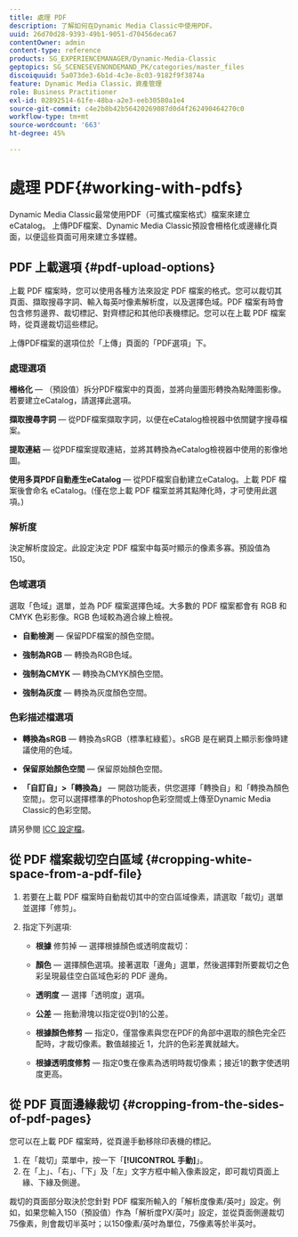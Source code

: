 ```yaml
---
title: 處理 PDF
description: 了解如何在Dynamic Media Classic中使用PDF。
uuid: 26d70d28-9393-49b1-9051-d70456deca67
contentOwner: admin
content-type: reference
products: SG_EXPERIENCEMANAGER/Dynamic-Media-Classic
geptopics: SG_SCENESEVENONDEMAND_PK/categories/master_files
discoiquuid: 5a073de3-6b1d-4c3e-8c03-9182f9f3874a
feature: Dynamic Media Classic，資產管理
role: Business Practitioner
exl-id: 02892514-61fe-48ba-a2e3-eeb30580a1e4
source-git-commit: c4e2b8b42b56420269087d0d4f262490464270c0
workflow-type: tm+mt
source-wordcount: '663'
ht-degree: 45%

---
```


# 處理 PDF{#working-with-pdfs}

Dynamic Media Classic最常使用PDF（可攜式檔案格式）檔案來建立eCatalog。 上傳PDF檔案、Dynamic Media Classic預設會柵格化或邊緣化頁面，以便這些頁面可用來建立多媒體。

## PDF 上載選項 {#pdf-upload-options}

上載 PDF 檔案時，您可以使用各種方法來設定 PDF 檔案的格式。您可以裁切其頁面、擷取搜尋字詞、輸入每英吋像素解析度，以及選擇色域。PDF 檔案有時會包含修剪邊界、裁切標記、對齊標記和其他印表機標記。您可以在上載 PDF 檔案時，從頁邊裁切這些標記。

上傳PDF檔案的選項位於「上傳」頁面的「PDF選項」下。

### 處理選項

**柵格化**  — （預設值）拆分PDF檔案中的頁面，並將向量圖形轉換為點陣圖影像。若要建立eCatalog，請選擇此選項。

**擷取搜尋字詞**  — 從PDF檔案擷取字詞，以便在eCatalog檢視器中依關鍵字搜尋檔案。

**提取連結**  — 從PDF檔案提取連結，並將其轉換為eCatalog檢視器中使用的影像地圖。

**使用多頁PDF自動產生eCatalog**  — 從PDF檔案自動建立eCatalog。上載 PDF 檔案後會命名 eCatalog。(僅在您上載 PDF 檔案並將其點陣化時，才可使用此選項。)

### 解析度

決定解析度設定。此設定決定 PDF 檔案中每英吋顯示的像素多寡。預設值為 150。

### 色域選項

選取「色域」選單，並為 PDF 檔案選擇色域。大多數的 PDF 檔案都會有 RGB 和 CMYK 色彩影像。RGB 色域較為適合線上檢視。

* **自動檢測**  — 保留PDF檔案的顏色空間。

* **強制為RGB**  — 轉換為RGB色域。

* **強制為CMYK**  — 轉換為CMYK顏色空間。

* **強制為灰度**  — 轉換為灰度顏色空間。

### 色彩描述檔選項

* **轉換為sRGB**  — 轉換為sRGB（標準紅綠藍）。sRGB 是在網頁上顯示影像時建議使用的色域。

* **保留原始顏色空間**  — 保留原始顏色空間。

* **「自訂自」>「轉換為」**  — 開啟功能表，供您選擇「轉換自」和「轉換為顏色空間」。您可以選擇標準的Photoshop色彩空間或上傳至Dynamic Media Classic的色彩空間。

請另參閱 [ICC 設定檔](/help/icc-profiles.md#icc_profiles)。

## 從 PDF 檔案裁切空白區域 {#cropping-white-space-from-a-pdf-file}

1. 若要在上載 PDF 檔案時自動裁切其中的空白區域像素，請選取「裁切」選單並選擇「修剪」。
1. 指定下列選項:

   * **根據** 修剪掉 — 選擇根據顏色或透明度裁切：

   * **顏色**  — 選擇顏色選項。接著選取「邊角」選單，然後選擇對所要裁切之色彩呈現最佳空白區域色彩的 PDF 邊角。

   * **透明度**  — 選擇「透明度」選項。

   * **公差**  — 拖動滑塊以指定從0到1的公差。

   * **根據顏色修剪**  — 指定0，僅當像素與您在PDF的角部中選取的顏色完全匹配時，才裁切像素。數值越接近 1，允許的色彩差異就越大。

   * **根據透明度修剪**  — 指定0隻在像素為透明時裁切像素；接近1的數字使透明度更高。

## 從 PDF 頁面邊緣裁切 {#cropping-from-the-sides-of-pdf-pages}

您可以在上載 PDF 檔案時，從頁邊手動移除印表機的標記。

1. 在「裁切」菜單中，按一下「**[!UICONTROL 手動]**」。
1. 在「上」、「右」、「下」及「左」文字方框中輸入像素設定，即可裁切頁面上緣、下緣及側邊。

裁切的頁面部分取決於您針對 PDF 檔案所輸入的「解析度像素/英吋」設定。例如，如果您輸入150（預設值）作為「解析度PX/英吋」設定，並從頁面側邊裁切75像素，則會裁切半英吋；以150像素/英吋為單位，75像素等於半英吋。
